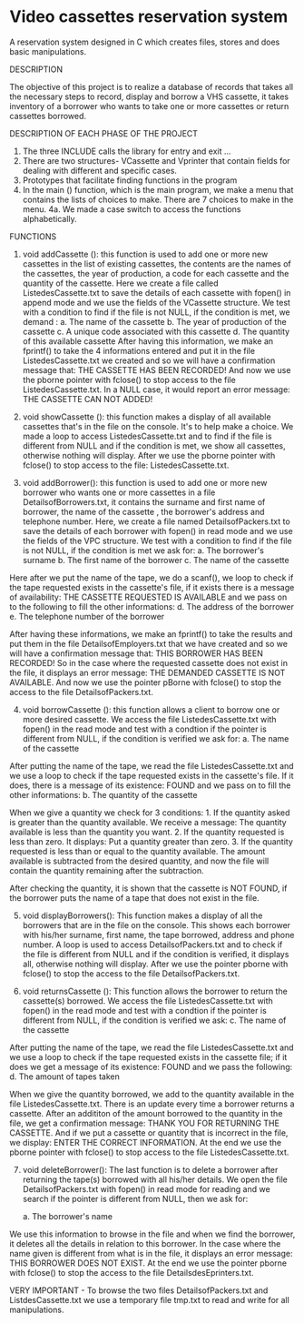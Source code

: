 # Video cassettes reservation system 

A reservation system designed in C which creates files, stores and does basic manipulations. 

DESCRIPTION

The objective of this project is to realize a database of records that takes all the necessary steps to record, display and borrow a VHS cassette, it takes inventory of a borrower who wants to take one or more cassettes or return cassettes borrowed.

DESCRIPTION OF EACH PHASE OF THE PROJECT
 
   1. The three INCLUDE calls the library for entry and exit ...
   2. There are two structures- VCassette and Vprinter that contain fields for dealing with different and specific cases.
   3. Prototypes that facilitate finding functions in the program
   4. In the main () function, which is the main program, we make a menu that contains the lists of choices to make. There are 7 choices to make in the menu.
   4a. We made a case switch to access the functions alphabetically.

FUNCTIONS

1. void addCassette (): this function is used to add one or more new cassettes in the list of existing cassettes, the contents are the names of the cassettes, the year of production, a code for each cassette and the quantity of the cassette. Here we create a file called ListedesCassette.txt to save the details of each cassette with fopen() in append mode and we use the fields of the VCassette structure.
We test with a condition to find if the file is not NULL, if the condition is met, we demand :
    a. The name of the cassette
    b. The year of production of the cassette
    c. A unique code associated with this cassette
    d. The quantity of this available cassette
After having this information, we make an fprintf() to take the 4 informations entered and put it in the file ListedesCassette.txt we created and so we will have a confirmation message that: THE CASSETTE HAS BEEN RECORDED! And now we use the pborne pointer with fclose() to stop access to the file ListedesCassette.txt. In a NULL case, it would report an error message: THE CASSETTE CAN NOT ADDED!

2. void showCassette (): this function makes a display of all available cassettes that's in the file on the console. It's to help make a choice. We made a loop to access ListedesCassette.txt and to find if the file is different from NULL and if the condition is met, we show all cassettes, otherwise nothing will display. After we use the pborne pointer with fclose() to stop access to the file: ListedesCassette.txt.

3. void addBorrower(): this function is used to add one or more new borrower who wants one or more cassettes in a file DetailsofBorrowers.txt, it contains the surname and first name of borrower, the name of the cassette , the borrower's address and telephone number. Here, we create a file named DetailsofPackers.txt to save the details of each borrower with fopen() in read mode and we use the fields of the VPC structure.
We test with a condition to find if the file is not NULL, if the condition is met we ask for:
    a. The borrower's surname
    b. The first name of the borrower
    c. The name of the cassette
    
Here after we put the name of the tape, we do a scanf(), we loop to check if the tape requested exists in the cassette's file, if it exists there is a message of availability: THE CASSETTE REQUESTED IS AVAILABLE and we pass on to the following to fill the other informations:
    d. The address of the borrower
    e. The telephone number of the borrower
    
After having these informations, we make an fprintf() to take the results and put them in the file DetailsofEmployers.txt that we have created and so we will have a confirmation message that: THIS BORROWER HAS BEEN RECORDED! So in the case where the requested cassette does not exist in the file, it displays an error message: THE DEMANDED CASSETTE IS NOT AVAILABLE.
And now we use the pointer pBorne with fclose() to stop the access to the file DetailsofPackers.txt.

4. void borrowCassette (): this function allows a client to borrow one or more desired cassette.
We access the file ListedesCassette.txt with fopen() in the read mode and test with a condtion if the pointer is different from NULL, if the condition is verified we ask for:
    a. The name of the cassette
    
After putting the name of the tape, we read the file ListedesCassette.txt and we use a loop to check if the tape requested exists in the cassette's file. If it does, there is a message of its existence: FOUND and we pass on to fill the other informations:
    b. The quantity of the cassette
    
When we give a quantity we check for 3 conditions:
    1. If the quantity asked is greater than the quantity available. We receive a message: The quantity available is less than the quantity you want.
    2. If the quantity requested is less than zero. It displays: Put a quantity greater than zero.
    3. If the quantity requested is less than or equal to the quantity available. The amount available is subtracted from the desired quantity, and now the file will contain the quantity remaining after the subtraction.
    
After checking the quantity, it is shown that the cassette is NOT FOUND, if the borrower puts the name of a tape that does not exist in the file.

5. void displayBorrowers(): This function makes a display of all the borrowers that are in the file on the console. This shows each borrower with his/her surname, first name, the tape borrowed, address and phone number. A loop is used to access DetailsofPackers.txt and to check if the file is different from NULL and if the condition is verified, it displays all, otherwise nothing will display. After we use the pointer pborne with fclose() to stop the access to the file DetailsofPackers.txt.
    
6. void returnsCassette (): This function allows the borrower to return the cassette(s) borrowed.
We access the file ListedesCassette.txt with fopen() in the read mode and test with a condtion if the pointer is different from NULL, if the condition is verified we ask:
    c. The name of the cassette
    
After putting the name of the tape, we read the file ListedesCassette.txt and we use a loop to check if the tape requested exists in the cassette file; if it does we get a message of its existence: FOUND and we pass the following:
    d. The amount of tapes taken
    
When we give the quantity borrowed, we add to the quantity available in the file ListedesCassette.txt. There is an update every time a borrower returns a cassette.
After an addititon of the amount borrowed to the quantity in the file, we get a confirmation message: THANK YOU FOR RETURNING THE CASSETTE. And if we put a cassette or quantity that is incorrect in the file, we display: ENTER THE CORRECT INFORMATION. At the end we use the pborne pointer with fclose() to stop access to the file ListedesCassette.txt.

7. void deleteBorrower(): The last function is to delete a borrower after returning the tape(s) borrowed with all his/her details. We open the file DetailsofPackers.txt with fopen() in read mode for reading and we search if the pointer is different from NULL, then we ask for:

    a. The borrower's name
    
We use this information to browse in the file and when we find the borrower, it deletes all the details in relation to this borrower. In the case where the name given is different from what is in the file, it displays an error message: THIS BORROWER DOES NOT EXIST.
 At the end we use the pointer pborne with fclose() to stop the access to the file DetailsdesEprinters.txt.
 
VERY IMPORTANT - 
To browse the two files DetailsofPackers.txt and ListdesCassette.txt we use a temporary file tmp.txt to read and write for all manipulations.
